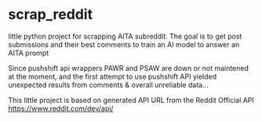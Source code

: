 # scrap_reddit
little python project for scrapping AITA subreddit.
The goal is to get post submissions and their best comments to train 
an AI model to answer an AITA prompt

Since pushshift api wrappers PAWR and PSAW are down or not maintened at the moment, and the first attempt to use pushshift API yielded unexpected results from comments & overall unreliable data... 

This little project is based on generated API URL from the Reddit Official API 
https://www.reddit.com/dev/api/
